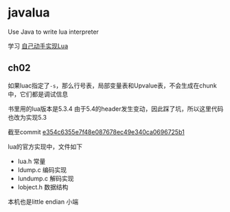 # javalua

Use Java to write lua interpreter

学习 [自己动手实现Lua](https://book.douban.com/subject/30348061/)

## ch02

如果luac指定了`-s`，那么行号表，局部变量表和Upvalue表，不会生成在chunk中，它们都是调试信息

书里用的lua版本是5.3.4 由于5.4的header发生变动，因此踩了坑，所以这里代码也改为实现5.3

截至commit [e354c6355e7f48e087678ec49e340ca0696725b1](https://github.com/lua/lua/tree/e354c6355e7f48e087678ec49e340ca0696725b1)

lua的官方实现中，文件如下

* lua.h 常量
* ldump.c 编码实现
* lundump.c 解码实现
* lobject.h 数据结构

本机也是little endian 小端

